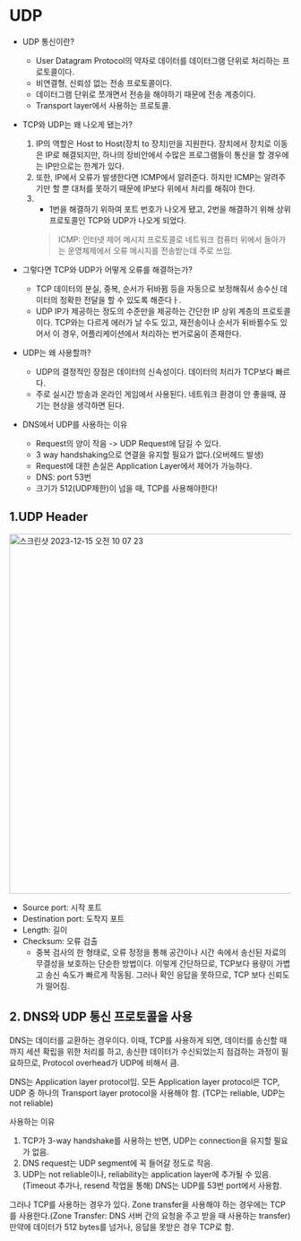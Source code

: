 # UDP
- UDP 통신이란?
  - User Datagram Protocol의 약자로 데이터를 데이터그램 단위로 처리하는 프로토콜이다.
  - 비연결형, 신뢰성 없는 전송 프로토콜이다.
  - 데이터그램 단위로 쪼개면서 전송을 해야하기 때문에 전송 계층이다.
  - Transport layer에서 사용하는 프로토콜.
- TCP와 UDP는 왜 나오게 됐는가?
  1. IP의 역할은 Host to Host(장치 to 장치)만을 지원한다. 장치에서 장치로 이동은 IP로 해결되지만, 하나의 장비안에서 수많은 프로그램들이 통신을 할 경우에는 IP만으로는 한계가 있다.
  2. 또한, IP에서 오류가 발생한다면 ICMP에서 알려준다. 하지만 ICMP는 알려주기만 할 뿐 대처를 못하기 때문에 IP보다 위에서 처리를 해줘야 한다.
  3. - 1번을 해결하기 위하여 포트 번호가 나오게 됐고, 2번을 해결하기 위해 상위 프로토콜인 TCP와 UDP가 나오게 되었다.
     > ICMP: 인터넷 제어 메시지 프로토콜로 네트워크 컴퓨터 위에서 돌아가는 운영체제에서 오류 메시지를 전송받는데 주로 쓰임.
- 그렇다면 TCP와 UDP가 어떻게 오류를 해결하는가?
  - TCP
    데이터의 분실, 중복, 순서가 뒤바뀜 등을 자동으로 보정해줘서 송수신 데이터의 정확한 전달을 할 수 있도록 해준다ㅏ.
  - UDP
    IP가 제공하는 정도의 수준만을 제공하는 간단한 IP 상위 계층의 프로토콜이다. TCP와는 다르게 에러가 날 수도 있고, 재전송이나 순서가 뒤바뀔수도 있어서 이 경우, 어플리케이션에서 처리하는 번거로움이 존재한다.

- UDP는 왜 사용할까?
  - UDP의 결정적인 장점은 데이터의 신속성이다. 데이터의 처리가 TCP보다 빠르다.
  - 주로 실시간 방송과 온라인 게임에서 사용된다. 네트워크 환경이 안 좋을때, 끊기는 현상을 생각하면 된다.
- DNS에서 UDP를 사용하는 이유
  - Request의 양이 작음 -> UDP Request에 담길 수 있다.
  - 3 way handshaking으로 연결을 유지할 필요가 없다.(오버헤드 발생)
  - Request에 대한 손실은 Application Layer에서 제어가 가능하다.
  - DNS: port 53번
  - 크기가 512(UDP제한)이 넘을 때, TCP를 사용해야한다!
## 1.UDP Header

<img width="642" alt="스크린샷 2023-12-15 오전 10 07 23" src="https://github.com/duthd3/CSInterview/assets/79510152/a760e661-8213-4b60-8a39-46d6e264149c">

- Source port: 시작 포트
- Destination port: 도착지 포트
- Length: 길이
- Checksum: 오류 검출
  - 중복 검사의 한 형태로, 오류 정정을 통해 공간이나 시간 속에서 송신된 자료의 무결성을 보호하는 단순한 방법이다.
이렇게 간단하므로, TCP보다 용량이 가볍고 송신 속도가 빠르게 작동됨.
그러나 확인 응답을 못하므로, TCP 보다 신뢰도가 떨어짐.

## 2. DNS와 UDP 통신 프로토콜을 사용
DNS는 데이터를 교환하는 경우이다.
이때, TCP를 사용하게 되면, 데이터를 송신할 때 까지 세션 확립을 위한 처리를 하고, 송신한 데이터가 수신되었는지 점검하는 과정이 필요하므로, Protocol overhead가 UDP에 비해서 큼.

DNS는 Application layer protocol임.
모든 Application layer protocol은 TCP, UDP 중 하나의 Transport layer protocol을 사용해야 함.
(TCP는 reliable, UDP는 not reliable)

사용하는 이유
1. TCP가 3-way handshake를 사용하는 반면, UDP는 connection을 유지할 필요가 없음.
2. DNS request는 UDP segment에 꼭 들어갈 정도로 작음.
3. UDP는 not reliable이나, reliability는 application layer에 추가될 수 있음.(Timeout 추가나, resend 작업을 통해)
DNS는 UDP를 53번 port에서 사용함.

그러나 TCP를 사용하는 경우가 있다.
Zone transfer을 사용해야 하는 경우에는 TCP를 사용한다.(Zone Transfer: DNS 서버 간의 요청을 주고 받을 때 사용하는 transfer)
만약에 데이터가 512 bytes를 넘거나, 응답을 못받은 경우 TCP로 함.

